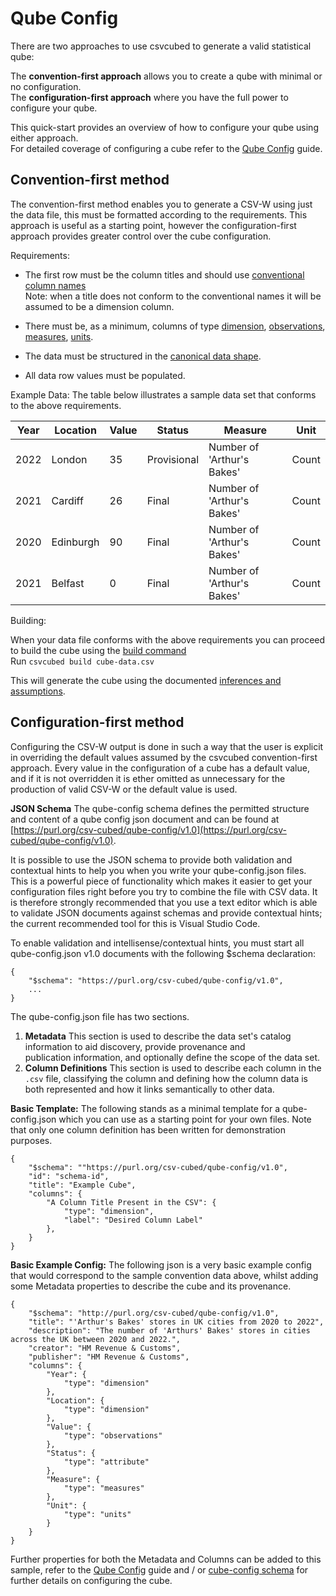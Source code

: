 # Qube Config

There are two approaches to use csvcubed to generate a valid statistical qube:

The **convention-first approach** allows you to create a qube with minimal or no configuration.  
The **configuration-first approach** where you have the full power to configure your qube.

This quick-start provides an overview of how to configure your qube using either approach.  
For detailed coverage of configuring a cube refer to the [Qube Config](../guides/qube-config.md) guide.

## Convention-first method

The convention-first method enables you to generate a CSV-W using just the data file, this must be formatted according 
to the requirements.  This approach is useful as a starting point, however the configuration-first approach provides 
greater control over the cube configuration.

Requirements:

 * The first row must be the column titles and should use 
   [conventional column names](../guides/qube-config/#conventional-column-names)  
   Note: when a title does not conform to the conventional names it will be assumed to be a dimension column.

 * There must be, as a minimum, columns of type [dimension](../glossary/#dimension),
   [observations](../glossary/#observation-observed-value), [measures](../glossary/#measure), [units](../glossary/#unit).

 * The data must be structured in the [canonical data shape](../guides/shape-data/#canonical-shape).

 * All data row values must be populated.

Example Data:
The table below illustrates a sample data set that conforms to the above requirements. 

| Year  | Location  | Value | Status       | Measure                    | Unit  |
|------|-----------|--------|--------------|----------------------------|-------|
| 2022  | London    | 35    | 	Provisional | Number of 'Arthur's Bakes' | 	Count |
| 2021  | Cardiff   | 26    | 	Final       | Number of 'Arthur's Bakes' | 	Count |
| 2020  | Edinburgh | 90    | 	Final       | Number of 'Arthur's Bakes' | 	Count |
| 2021  | Belfast   | 0     | 	Final       | Number of 'Arthur's Bakes' | 	Count |

Building:

When your data file conforms with the above requirements you can proceed to build the cube using the 
[build command](./build-command.md)  
Run ``csvcubed build cube-data.csv``

This will generate the cube using the documented [inferences and assumptions](../guides/qube-config.md).

## Configuration-first method

Configuring the CSV-W output is done in such a way that the user is explicit in overriding the default values assumed 
by the csvcubed convention-first approach. Every value in the configuration of a cube has a default value, and if it is 
not overridden it is ether omitted as unnecessary for the production of valid CSV-W or the default value is used.

**JSON Schema**
The qube-config schema defines the permitted structure and content of a qube config json document and can be found at 
[https://purl.org/csv-cubed/qube-config/v1.0](https://purl.org/csv-cubed/qube-config/v1.0).

It is possible to use the JSON schema to provide both validation and contextual hints to help you when you write your 
qube-config.json files. This is a powerful piece of functionality which makes it easier to get your configuration files 
right before you try to combine the file with CSV data. It is therefore strongly recommended that you use a text editor 
which is able to validate JSON documents against schemas and provide contextual hints; the current recommended tool for
this is Visual Studio Code.

To enable validation and intellisense/contextual hints, you must start all qube-config.json v1.0 documents with the 
following $schema declaration:

    {
        "$schema": "https://purl.org/csv-cubed/qube-config/v1.0",
        ...
    }

The qube-config.json file has two sections.
1. **Metadata**
   This section is used to describe the data set's catalog information to aid discovery, provide provenance and  
   publication information, and optionally define the scope of the data set.
2. **Column Definitions**
   This section is used to describe each column in the `.csv` file, classifying the column and defining how the column 
   data is both represented and how it links semantically to other data.


**Basic Template:**
The following stands as a minimal template for a qube-config.json which you can use as a starting point for your own 
files. Note that only one column definition has been written for demonstration purposes.

    {
        "$schema": ""https://purl.org/csv-cubed/qube-config/v1.0",
        "id": "schema-id",
        "title": "Example Cube",
        "columns": {
            "A Column Title Present in the CSV": {
                "type": "dimension",
                "label": "Desired Column Label"
            },
        }
    }


**Basic Example Config:**
The following json is a very basic example config that would correspond to the sample convention data above, whilst
adding some Metadata properties to describe the cube and its provenance.

    {
        "$schema": "http://purl.org/csv-cubed/qube-config/v1.0",
        "title": "'Arthur's Bakes' stores in UK cities from 2020 to 2022",
        "description": "The number of 'Arthurs' Bakes' stores in cities across the UK between 2020 and 2022.",
        "creator": "HM Revenue & Customs",
        "publisher": "HM Revenue & Customs",
        "columns": {
            "Year": {
                "type": "dimension"
            },
            "Location": {
                "type": "dimension"
            },
            "Value": {
                "type": "observations"
            },
            "Status": {
                "type": "attribute"
            },
            "Measure": {
                "type": "measures"
            },
            "Unit": {
                "type": "units"
            }
        }
    }

Further properties for both the Metadata and Columns can be added to this sample, refer to the 
[Qube Config](../guides/qube-config.md) guide and / or [cube-config schema](https://purl.org/csv-cubed/qube-config/v1.0)
for further details on configuring the cube.
